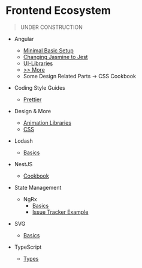 # Frontend Ecosystem

> UNDER CONSTRUCTION

- Angular

  - [Minimal Basic Setup](Angular/Documentation/Basics/Minimal-Basic-Setup)
  - [Changing Jasmine to Jest](Angular/Documentation/Basics/Minimal-Basic-Setup)
  - [UI-Libraries](Angular/Documentation/UI-Libraries/ReadMe.md)
  - [>> More](Angular/Documentation)
  - Some Design Related Parts &rarr; CSS Cookbook

- Coding Style Guides

  - [Prettier](Prettier/ReadMe.md)

- Design & More

  - [Animation Libraries](Animation/Animation-Libraries/ReadMe.md)
  - [CSS](CSS)

- Lodash

  - [Basics](Lodash/ReadMe.md)

- NestJS

  - [Cookbook](NestJS/CookBook/ReadMe.md)

- State Management

  - NgRx
    - [Basics](NgRx/Basic-Example/ReadMe.md)
    - [Issue Tracker Example](NgRx/Issue-Tracker-Example/ReadMe.md)

- SVG

  - [Basics](SVG)

- TypeScript
  - [Types](TypeScript/Types/ReadMe.md)
